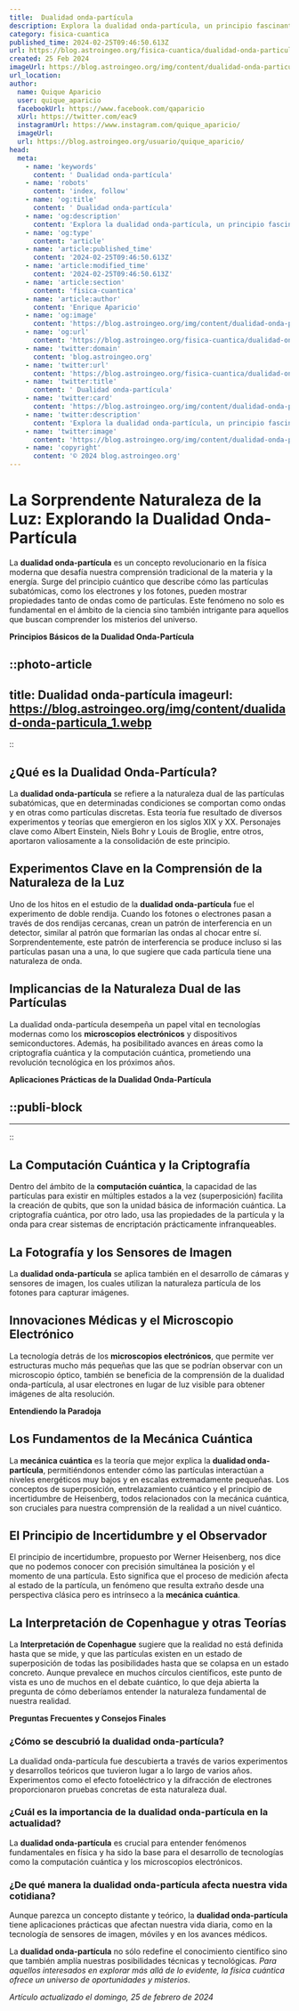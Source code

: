 ```yaml
---
title:  Dualidad onda-partícula
description: Explora la dualidad onda-partícula, un principio fascinante de la física cuántica que redefine nuestra comprensión de la luz y la materia.
category: fisica-cuantica
published_time: 2024-02-25T09:46:50.613Z
url: https://blog.astroingeo.org/fisica-cuantica/dualidad-onda-particula
created: 25 Feb 2024
imageUrl: https://blog.astroingeo.org/img/content/dualidad-onda-particula_1.webp
url_location:
author:
  name: Quique Aparicio
  user: quique_aparicio
  facebookUrl: https://www.facebook.com/qaparicio
  xUrl: https://twitter.com/eac9
  instagramUrl: https://www.instagram.com/quique_aparicio/
  imageUrl: 
  url: https://blog.astroingeo.org/usuario/quique_aparicio/
head:
  meta:
    - name: 'keywords'
      content: ' Dualidad onda-partícula'
    - name: 'robots'
      content: 'index, follow'
    - name: 'og:title'
      content: ' Dualidad onda-partícula'
    - name: 'og:description'
      content: 'Explora la dualidad onda-partícula, un principio fascinante de la física cuántica que redefine nuestra comprensión de la luz y la materia.'
    - name: 'og:type'
      content: 'article'
    - name: 'article:published_time'
      content: '2024-02-25T09:46:50.613Z'
    - name: 'article:modified_time'
      content: '2024-02-25T09:46:50.613Z'
    - name: 'article:section'
      content: 'fisica-cuantica'
    - name: 'article:author'
      content: 'Enrique Aparicio'
    - name: 'og:image'
      content: 'https://blog.astroingeo.org/img/content/dualidad-onda-particula_1.webp'
    - name: 'og:url'
      content: 'https://blog.astroingeo.org/fisica-cuantica/dualidad-onda-particula'
    - name: 'twitter:domain'
      content: 'blog.astroingeo.org'
    - name: 'twitter:url'
      content: 'https://blog.astroingeo.org/fisica-cuantica/dualidad-onda-particula'
    - name: 'twitter:title'
      content: ' Dualidad onda-partícula'
    - name: 'twitter:card'
      content: 'https://blog.astroingeo.org/img/content/dualidad-onda-particula_1.webp'
    - name: 'twitter:description'
      content: 'Explora la dualidad onda-partícula, un principio fascinante de la física cuántica que redefine nuestra comprensión de la luz y la materia.'
    - name: 'twitter:image'
      content: 'https://blog.astroingeo.org/img/content/dualidad-onda-particula_1.webp'
    - name: 'copyright'
      content: '© 2024 blog.astroingeo.org'
---
```

# La Sorprendente Naturaleza de la Luz: Explorando la Dualidad Onda-Partícula

La **dualidad onda-partícula** es un concepto revolucionario en la física moderna que desafía nuestra comprensión tradicional de la materia y la energía. Surge del principio cuántico que describe cómo las partículas subatómicas, como los electrones y los fotones, pueden mostrar propiedades tanto de ondas como de partículas. Este fenómeno no solo es fundamental en el ámbito de la ciencia sino también intrigante para aquellos que buscan comprender los misterios del universo.

**Principios Básicos de la Dualidad Onda-Partícula**


::photo-article
---
title:  Dualidad onda-partícula
imageurl: https://blog.astroingeo.org/img/content/dualidad-onda-particula_1.webp
---
::


## ¿Qué es la Dualidad Onda-Partícula?

La **dualidad onda-partícula** se refiere a la naturaleza dual de las partículas subatómicas, que en determinadas condiciones se comportan como ondas y en otras como partículas discretas. Esta teoría fue resultado de diversos experimentos y teorías que emergieron en los siglos XIX y XX. Personajes clave como Albert Einstein, Niels Bohr y Louis de Broglie, entre otros, aportaron valiosamente a la consolidación de este principio.

## Experimentos Clave en la Comprensión de la Naturaleza de la Luz

Uno de los hitos en el estudio de la **dualidad onda-partícula** fue el experimento de doble rendija. Cuando los fotones o electrones pasan a través de dos rendijas cercanas, crean un patrón de interferencia en un detector, similar al patrón que formarían las ondas al chocar entre sí. Sorprendentemente, este patrón de interferencia se produce incluso si las partículas pasan una a una, lo que sugiere que cada partícula tiene una naturaleza de onda. 

## Implicancias de la Naturaleza Dual de las Partículas

La dualidad onda-partícula desempeña un papel vital en tecnologías modernas como los **microscopios electrónicos** y dispositivos semiconductores. Además, ha posibilitado avances en áreas como la criptografía cuántica y la computación cuántica, prometiendo una revolución tecnológica en los próximos años.

**Aplicaciones Prácticas de la Dualidad Onda-Partícula**


  ::publi-block
  ---
  ---
  ::
  
  
## La Computación Cuántica y la Criptografía

Dentro del ámbito de la **computación cuántica**, la capacidad de las partículas para existir en múltiples estados a la vez (superposición) facilita la creación de qubits, que son la unidad básica de información cuántica. La criptografía cuántica, por otro lado, usa las propiedades de la partícula y la onda para crear sistemas de encriptación prácticamente infranqueables.

## La Fotografía y los Sensores de Imagen

La **dualidad onda-partícula** se aplica también en el desarrollo de cámaras y sensores de imagen, los cuales utilizan la naturaleza partícula de los fotones para capturar imágenes.

## Innovaciones Médicas y el Microscopio Electrónico

La tecnología detrás de los **microscopios electrónicos**, que permite ver estructuras mucho más pequeñas que las que se podrían observar con un microscopio óptico, también se beneficia de la comprensión de la dualidad onda-partícula, al usar electrones en lugar de luz visible para obtener imágenes de alta resolución.

**Entendiendo la Paradoja**

## Los Fundamentos de la Mecánica Cuántica

La **mecánica cuántica** es la teoría que mejor explica la **dualidad onda-partícula**, permitiéndonos entender cómo las partículas interactúan a niveles energéticos muy bajos y en escalas extremadamente pequeñas. Los conceptos de superposición, entrelazamiento cuántico y el principio de incertidumbre de Heisenberg, todos relacionados con la mecánica cuántica, son cruciales para nuestra comprensión de la realidad a un nivel cuántico.

## El Principio de Incertidumbre y el Observador

El principio de incertidumbre, propuesto por Werner Heisenberg, nos dice que no podemos conocer con precisión simultánea la posición y el momento de una partícula. Esto significa que el proceso de medición afecta al estado de la partícula, un fenómeno que resulta extraño desde una perspectiva clásica pero es intrínseco a la **mecánica cuántica**.

## La Interpretación de Copenhague y otras Teorías

La **Interpretación de Copenhague** sugiere que la realidad no está definida hasta que se mide, y que las partículas existen en un estado de superposición de todas las posibilidades hasta que se colapsa en un estado concreto. Aunque prevalece en muchos círculos científicos, este punto de vista es uno de muchos en el debate cuántico, lo que deja abierta la pregunta de cómo deberíamos entender la naturaleza fundamental de nuestra realidad.

**Preguntas Frecuentes y Consejos Finales**

### ¿Cómo se descubrió la dualidad onda-partícula?
La dualidad onda-partícula fue descubierta a través de varios experimentos y desarrollos teóricos que tuvieron lugar a lo largo de varios años. Experimentos como el efecto fotoeléctrico y la difracción de electrones proporcionaron pruebas concretas de esta naturaleza dual.

### ¿Cuál es la importancia de la dualidad onda-partícula en la actualidad?
La **dualidad onda-partícula** es crucial para entender fenómenos fundamentales en física y ha sido la base para el desarrollo de tecnologías como la computación cuántica y los microscopios electrónicos.

### ¿De qué manera la dualidad onda-partícula afecta nuestra vida cotidiana?
Aunque parezca un concepto distante y teórico, la **dualidad onda-partícula** tiene aplicaciones prácticas que afectan nuestra vida diaria, como en la tecnología de sensores de imagen, móviles y en los avances médicos.

La **dualidad onda-partícula** no sólo redefine el conocimiento científico sino que también amplía nuestras posibilidades técnicas y tecnológicas. *Para aquellos interesados en explorar más allá de lo evidente, la física cuántica ofrece un universo de oportunidades y misterios*.

_Artículo actualizado el domingo, 25 de febrero de 2024_